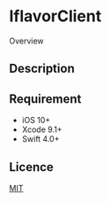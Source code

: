 IflavorClient
====

Overview

## Description

## Requirement

* iOS 10+
* Xcode 9.1+
* Swift 4.0+

## Licence

[MIT](https://github.com/bitswitches/IflavorClient/blob/master/LICENSE)
